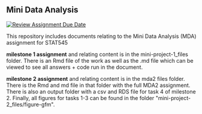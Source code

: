 ## Mini Data Analysis 
[![Review Assignment Due Date](https://classroom.github.com/assets/deadline-readme-button-22041afd0340ce965d47ae6ef1cefeee28c7c493a6346c4f15d667ab976d596c.svg)](https://classroom.github.com/a/SCrOVOnU)

  This repository includes documents relating to the Mini Data Analysis (MDA) assignment for STAT545 
  
  **milestone 1 assignment** and relating content is in the mini-project-1_files folder. There is an Rmd file of the work as well as the .md file which can be viewed to see all answers + code run in the document. 
  
  **milestone 2 assignment** and relating content is in the mda2 files folder. There is the Rmd and md file in that folder with the full MDA2 assignment. 
There is also an output folder with a csv and RDS file for task 4 of milestone 2. Finally, all figures for tasks 1-3 can be found in the folder "mini-project-2_files/figure-gfm".
